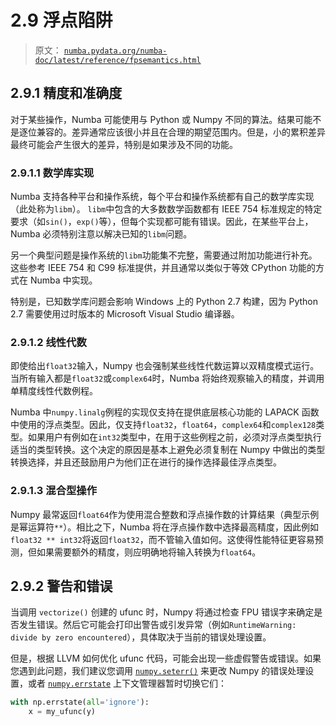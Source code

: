 # 2.9 浮点陷阱

> 原文： [`numba.pydata.org/numba-doc/latest/reference/fpsemantics.html`](http://numba.pydata.org/numba-doc/latest/reference/fpsemantics.html)

## 2.9.1 精度和准确度

对于某些操作，Numba 可能使用与 Python 或 Numpy 不同的算法。结果可能不是逐位兼容的。差异通常应该很小并且在合理的期望范围内。但是，小的累积差异最终可能会产生很大的差异，特别是如果涉及不同的功能。

### 2.9.1.1 数学库实现

Numba 支持各种平台和操作系统，每个平台和操作系统都有自己的数学库实现（此处称为`libm`）。 `libm`中包含的大多数数学函数都有 IEEE 754 标准规定的特定要求（如`sin()`，`exp()`等），但每个实现都可能有错误。因此，在某些平台上，Numba 必须特别注意以解决已知的`libm`问题。

另一个典型问题是操作系统的`libm`功能集不完整，需要通过附加功能进行补充。这些参考 IEEE 754 和 C99 标准提供，并且通常以类似于等效 CPython 功能的方式在 Numba 中实现。

特别是，已知数学库问题会影响 Windows 上的 Python 2.7 构建，因为 Python 2.7 需要使用过时版本的 Microsoft Visual Studio 编译器。

### 2.9.1.2 线性代数

即使给出`float32`输入，Numpy 也会强制某些线性代数运算以双精度模式运行。当所有输入都是`float32`或`complex64`时，Numba 将始终观察输入的精度，并调用单精度线性代数例程。

Numba 中`numpy.linalg`例程的实现仅支持在提供底层核心功能的 LAPACK 函数中使用的浮点类型。因此，仅支持`float32`，`float64`，`complex64`和`complex128`类型。如果用户有例如在`int32`类型中，在用于这些例程之前，必须对浮点类型执行适当的类型转换。这个决定的原因是基本上避免必须复制在 Numpy 中做出的类型转换选择，并且还鼓励用户为他们正在进行的操作选择最佳浮点类型。

### 2.9.1.3 混合型操作

Numpy 最常返回`float64`作为使用混合整数和浮点操作数的计算结果（典型示例是幂运算符`**`）。相比之下，Numba 将在浮点操作数中选择最高精度，因此例如`float32 ** int32`将返回`float32`，而不管输入值如何。这使得性能特征更容易预测，但如果需要额外的精度，则应明确地将输入转换为`float64`。

## 2.9.2 警告和错误

当调用 `vectorize()` 创建的 ufunc 时，Numpy 将通过检查 FPU 错误字来确定是否发生错误。然后它可能会打印出警告或引发异常（例如`RuntimeWarning: divide by zero encountered`），具体取决于当前的错误处理设置。

但是，根据 LLVM 如何优化 ufunc 代码，可能会出现一些虚假警告或错误。如果您遇到此问题，我们建议您调用 [`numpy.seterr()`](https://docs.scipy.org/doc/numpy/reference/generated/numpy.seterr.html#numpy.seterr "(in NumPy v1.16)") 来更改 Numpy 的错误处理设置，或者 [`numpy.errstate`](https://docs.scipy.org/doc/numpy/reference/generated/numpy.errstate.html#numpy.errstate "(in NumPy v1.16)") 上下文管理器暂时切换它们：

```py
with np.errstate(all='ignore'):
    x = my_ufunc(y)

```